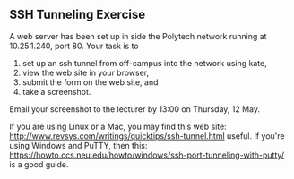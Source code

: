 ## SSH Tunneling Exercise

A web server has been set up in side the Polytech network running at 10.25.1.240, port 80. Your task is to 

1. set up an ssh tunnel from off-campus into the network using kate, 
2. view the web site in your browser, 
3. submit the form on the web site, and 
4. take a screenshot.

Email your screenshot to the lecturer by 13:00 on Thursday, 12 May.

If you are using Linux or a Mac, you may find this web site: http://www.revsys.com/writings/quicktips/ssh-tunnel.html useful.  If you're using Windows and PuTTY, then this: https://howto.ccs.neu.edu/howto/windows/ssh-port-tunneling-with-putty/ is a good guide.
